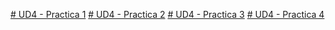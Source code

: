 [# UD4 - Practica 1](https://xdgtweb.github.io/Susu/Practica%204/DWEC_UD4_EJERCICIOS/ud4ej1/ud4ej1.html)
[# UD4 - Practica 2](https://xdgtweb.github.io/Susu/Practica%204/DWEC_UD4_EJERCICIOS/ud4ej2/ud4ej2.html)
[# UD4 - Practica 3](https://xdgtweb.github.io/Susu/Practica%204/DWEC_UD4_EJERCICIOS/ud4ej3/ud4ej3.html)
[# UD4 - Practica 4](https://xdgtweb.github.io/Susu/Practica%204/DWEC_UD4_EJERCICIOS/ud4ej4/ud4ej4.html)
